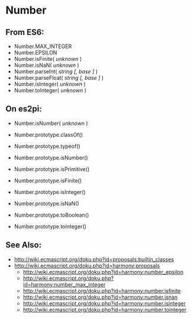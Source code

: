 Number
======

From ES6:
---------

+ Number.MAX_INTEGER
+ Number.EPSILON
+ Number.isFinite( *unknown* )
+ Number.isNaN( *unknown* )
+ Number.parseInt( *string* *[, base ]* )
+ Number.parseFloat( *string* *[, base ]* )
+ Number.isInteger( *unknown* )
+ Number.toInteger( *unknown* )

On es2pi:
---------

+ Number.isNumber( *unknown* )

+ Number.prototype.classOf()
+ Number.prototype.typeof()
+ Number.prototype.isNumber()
+ Number.prototype.isPrimitive()

+ Number.prototype.isFinite()
+ Number.prototype.isInteger()
+ Number.prototype.isNaN()

+ Number.prototype.toBoolean()
+ Number.prototype.toInteger()

See Also:
---------
+ http://wiki.ecmascript.org/doku.php?id=proposals:builtin_classes
+ http://wiki.ecmascript.org/doku.php?id=harmony:proposals
  + http://wiki.ecmascript.org/doku.php?id=harmony:number_epsilon
  + http://wiki.ecmascript.org/doku.php?id=harmony:number_max_integer
  + http://wiki.ecmascript.org/doku.php?id=harmony:number.isfinite
  + http://wiki.ecmascript.org/doku.php?id=harmony:number.isnan
  + http://wiki.ecmascript.org/doku.php?id=harmony:number.isinteger
  + http://wiki.ecmascript.org/doku.php?id=harmony:number.tointeger
